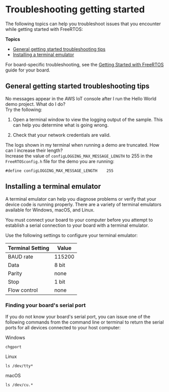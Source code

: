 # Troubleshooting getting started<a name="gsg-troubleshooting"></a>

The following topics can help you troubleshoot issues that you encounter while getting started with FreeRTOS:

**Topics**
+ [General getting started troubleshooting tips](#gsg-troubleshooting-general)
+ [Installing a terminal emulator](#uart-term)

For board\-specific troubleshooting, see the [Getting Started with FreeRTOS](freertos-getting-started.md) guide for your board\.

## General getting started troubleshooting tips<a name="gsg-troubleshooting-general"></a>

No messages appear in the AWS IoT console after I run the Hello World demo project\. What do I do?  
Try the following:  

1. Open a terminal window to view the logging output of the sample\. This can help you determine what is going wrong\.

1. Check that your network credentials are valid\.

The logs shown in my terminal when running a demo are truncated\. How can I increase their length?  
Increase the value of `configLOGGING_MAX_MESSAGE_LENGTH` to 255 in the `FreeRTOSconfig.h` file for the demo you are running:  

```
#define configLOGGING_MAX_MESSAGE_LENGTH    255
```

## Installing a terminal emulator<a name="uart-term"></a>

A terminal emulator can help you diagnose problems or verify that your device code is running properly\. There are a variety of terminal emulators available for Windows, macOS, and Linux\.

You must connect your board to your computer before you attempt to establish a serial connection to your board with a terminal emulator\.

Use the following settings to configure your terminal emulator:


| Terminal Setting | Value | 
| --- | --- | 
|  BAUD rate  |  115200  | 
|  Data  |  8 bit  | 
|  Parity  |  none  | 
|  Stop  |  1 bit  | 
|  Flow control  |  none  | 

### Finding your board's serial port<a name="serial-port-ts"></a>

If you do not know your board's serial port, you can issue one of the following commands from the command line or terminal to return the serial ports for all devices connected to your host computer:

Windows  

```
chgport
```

Linux  

```
ls /dev/tty*
```

macOS  

```
ls /dev/cu.*
```